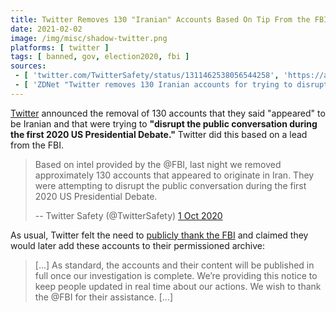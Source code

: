 ```yaml
---
title: Twitter Removes 130 "Iranian" Accounts Based On Tip From the FBI
date: 2021-02-02
image: /img/misc/shadow-twitter.png
platforms: [ twitter ]
tags: [ banned, gov, election2020, fbi ]
sources:
 - [ 'twitter.com/TwitterSafety/status/1311462538056544258', 'https://archive.is/qEfRh' ]
 - [ 'ZDNet "Twitter removes 130 Iranian accounts for trying to disrupt the US Presidential Debate" by Catalin Cimpanu (1 Oct 2020)', 'https://archive.is/2o2q7' ]
---
```


[Twitter](/twitter/) announced the removal of 130 accounts that they said
"appeared" to be Iranian and that were trying to **"disrupt the public
conversation during the first 2020 US Presidential Debate."** Twitter did this
based on a lead from the FBI.

> Based on intel provided by the @FBI, last night we removed approximately 130
> accounts that appeared to originate in Iran. They were attempting to disrupt
> the public conversation during the first 2020 US Presidential Debate.
>
> -- Twitter Safety (@TwitterSafety) [1 Oct 2020](https://archive.is/qEfRh)

As usual, Twitter felt the need to [publicly thank the
FBI](https://archive.is/qEfRh#selection-1163.0-1175.40) and claimed they would
later add these accounts to their permissioned archive:

> [...] As standard, the accounts and their content will be published in full
> once our investigation is complete. We’re providing this notice to keep
> people updated in real time about our actions. We wish to thank the @FBI for
> their assistance. [...]
